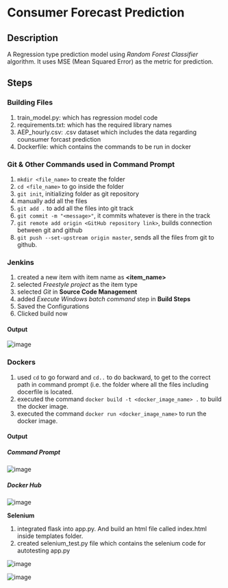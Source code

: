 # Consumer Forecast Prediction

## Description
A Regression type prediction model using *Random Forest Classifier* algorithm. It uses MSE (Mean Squared Error) as the metric for prediction.

## Steps

### Building Files
1) train_model.py: which has regression model code
2) requirements.txt: which has the required library names
3) AEP_hourly.csv: .csv dataset which includes the data regarding counsumer forcast prediction
4) Dockerfile: which contains the commands to be run in docker

### Git & Other Commands used in Command Prompt
1) `mkdir <file_name>` to create the folder
2) `cd <file_name>` to go inside the folder
3) `git init`, initializing folder as git repository
4) manually add all the files
5) `git add .` to add all the files into git track
6) `git commit -m "<message>"`, it commits whatever is there in the track
7) `git remote add origin <GitHub repository link>`, builds connection between git and github
8) `git push --set-upstream origin master`, sends all the files from git to github.


### Jenkins
1) created a new item with item name as **<item_name>**
2) selected *Freestyle project* as the item type
3) selected *Git* in **Source Code Management**
4) added *Execute Windows batch command* step in **Build Steps**
5) Saved the Configurations
6) Clicked build now

#### Output
 ![image](https://github.com/user-attachments/assets/cd93429b-59d8-4ddc-9779-a0ab2f0f0a15)



### Dockers
1) used `cd` to go forward and `cd..` to do backward, to get to the correct path in command prompt (i.e. the folder where all the files including docerfile is located.
2) executed the command `docker build -t <docker_image_name> .` to build the docker image.
3) executed the command `docker run <docker_image_name>` to run the docker image.

#### Output
  ##### Command Prompt
![image](https://github.com/user-attachments/assets/27c08c2b-0b35-4c46-8f21-93bdd1c0c179)


  
  ##### Docker Hub
![image](https://github.com/user-attachments/assets/bf880eb8-3cc2-43ae-aca9-396ec5331a10)

  **Selenium**
  1) integrated flask into app.py. And build an html file called index.html inside templates folder.
  2) created selenium_test.py file which contains the selenium code for autotesting app.py

![image](https://github.com/user-attachments/assets/eeeb28ac-f4b3-4958-a2c0-48cefa70b274)

![image](https://github.com/user-attachments/assets/e636b615-d7d1-4c1a-bbc9-f2c8c904b3f7)



